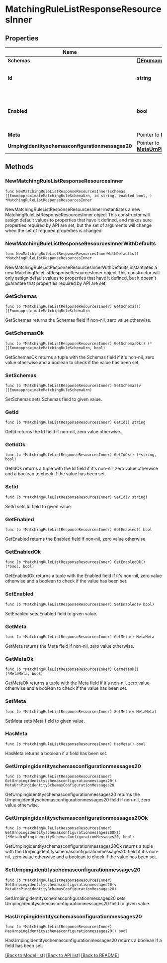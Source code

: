 # MatchingRuleListResponseResourcesInner

## Properties

Name | Type | Description | Notes
------------ | ------------- | ------------- | -------------
**Schemas** | [**[]EnumapproximateMatchingRuleSchemaUrn**](EnumapproximateMatchingRuleSchemaUrn.md) |  | 
**Id** | **string** | Name of the Matching Rule | 
**Enabled** | **bool** | Indicates whether the Matching Rule is enabled for use. | 
**Meta** | Pointer to [**MetaMeta**](MetaMeta.md) |  | [optional] 
**Urnpingidentityschemasconfigurationmessages20** | Pointer to [**MetaUrnPingidentitySchemasConfigurationMessages20**](MetaUrnPingidentitySchemasConfigurationMessages20.md) |  | [optional] 

## Methods

### NewMatchingRuleListResponseResourcesInner

`func NewMatchingRuleListResponseResourcesInner(schemas []EnumapproximateMatchingRuleSchemaUrn, id string, enabled bool, ) *MatchingRuleListResponseResourcesInner`

NewMatchingRuleListResponseResourcesInner instantiates a new MatchingRuleListResponseResourcesInner object
This constructor will assign default values to properties that have it defined,
and makes sure properties required by API are set, but the set of arguments
will change when the set of required properties is changed

### NewMatchingRuleListResponseResourcesInnerWithDefaults

`func NewMatchingRuleListResponseResourcesInnerWithDefaults() *MatchingRuleListResponseResourcesInner`

NewMatchingRuleListResponseResourcesInnerWithDefaults instantiates a new MatchingRuleListResponseResourcesInner object
This constructor will only assign default values to properties that have it defined,
but it doesn't guarantee that properties required by API are set

### GetSchemas

`func (o *MatchingRuleListResponseResourcesInner) GetSchemas() []EnumapproximateMatchingRuleSchemaUrn`

GetSchemas returns the Schemas field if non-nil, zero value otherwise.

### GetSchemasOk

`func (o *MatchingRuleListResponseResourcesInner) GetSchemasOk() (*[]EnumapproximateMatchingRuleSchemaUrn, bool)`

GetSchemasOk returns a tuple with the Schemas field if it's non-nil, zero value otherwise
and a boolean to check if the value has been set.

### SetSchemas

`func (o *MatchingRuleListResponseResourcesInner) SetSchemas(v []EnumapproximateMatchingRuleSchemaUrn)`

SetSchemas sets Schemas field to given value.


### GetId

`func (o *MatchingRuleListResponseResourcesInner) GetId() string`

GetId returns the Id field if non-nil, zero value otherwise.

### GetIdOk

`func (o *MatchingRuleListResponseResourcesInner) GetIdOk() (*string, bool)`

GetIdOk returns a tuple with the Id field if it's non-nil, zero value otherwise
and a boolean to check if the value has been set.

### SetId

`func (o *MatchingRuleListResponseResourcesInner) SetId(v string)`

SetId sets Id field to given value.


### GetEnabled

`func (o *MatchingRuleListResponseResourcesInner) GetEnabled() bool`

GetEnabled returns the Enabled field if non-nil, zero value otherwise.

### GetEnabledOk

`func (o *MatchingRuleListResponseResourcesInner) GetEnabledOk() (*bool, bool)`

GetEnabledOk returns a tuple with the Enabled field if it's non-nil, zero value otherwise
and a boolean to check if the value has been set.

### SetEnabled

`func (o *MatchingRuleListResponseResourcesInner) SetEnabled(v bool)`

SetEnabled sets Enabled field to given value.


### GetMeta

`func (o *MatchingRuleListResponseResourcesInner) GetMeta() MetaMeta`

GetMeta returns the Meta field if non-nil, zero value otherwise.

### GetMetaOk

`func (o *MatchingRuleListResponseResourcesInner) GetMetaOk() (*MetaMeta, bool)`

GetMetaOk returns a tuple with the Meta field if it's non-nil, zero value otherwise
and a boolean to check if the value has been set.

### SetMeta

`func (o *MatchingRuleListResponseResourcesInner) SetMeta(v MetaMeta)`

SetMeta sets Meta field to given value.

### HasMeta

`func (o *MatchingRuleListResponseResourcesInner) HasMeta() bool`

HasMeta returns a boolean if a field has been set.

### GetUrnpingidentityschemasconfigurationmessages20

`func (o *MatchingRuleListResponseResourcesInner) GetUrnpingidentityschemasconfigurationmessages20() MetaUrnPingidentitySchemasConfigurationMessages20`

GetUrnpingidentityschemasconfigurationmessages20 returns the Urnpingidentityschemasconfigurationmessages20 field if non-nil, zero value otherwise.

### GetUrnpingidentityschemasconfigurationmessages20Ok

`func (o *MatchingRuleListResponseResourcesInner) GetUrnpingidentityschemasconfigurationmessages20Ok() (*MetaUrnPingidentitySchemasConfigurationMessages20, bool)`

GetUrnpingidentityschemasconfigurationmessages20Ok returns a tuple with the Urnpingidentityschemasconfigurationmessages20 field if it's non-nil, zero value otherwise
and a boolean to check if the value has been set.

### SetUrnpingidentityschemasconfigurationmessages20

`func (o *MatchingRuleListResponseResourcesInner) SetUrnpingidentityschemasconfigurationmessages20(v MetaUrnPingidentitySchemasConfigurationMessages20)`

SetUrnpingidentityschemasconfigurationmessages20 sets Urnpingidentityschemasconfigurationmessages20 field to given value.

### HasUrnpingidentityschemasconfigurationmessages20

`func (o *MatchingRuleListResponseResourcesInner) HasUrnpingidentityschemasconfigurationmessages20() bool`

HasUrnpingidentityschemasconfigurationmessages20 returns a boolean if a field has been set.


[[Back to Model list]](../README.md#documentation-for-models) [[Back to API list]](../README.md#documentation-for-api-endpoints) [[Back to README]](../README.md)



